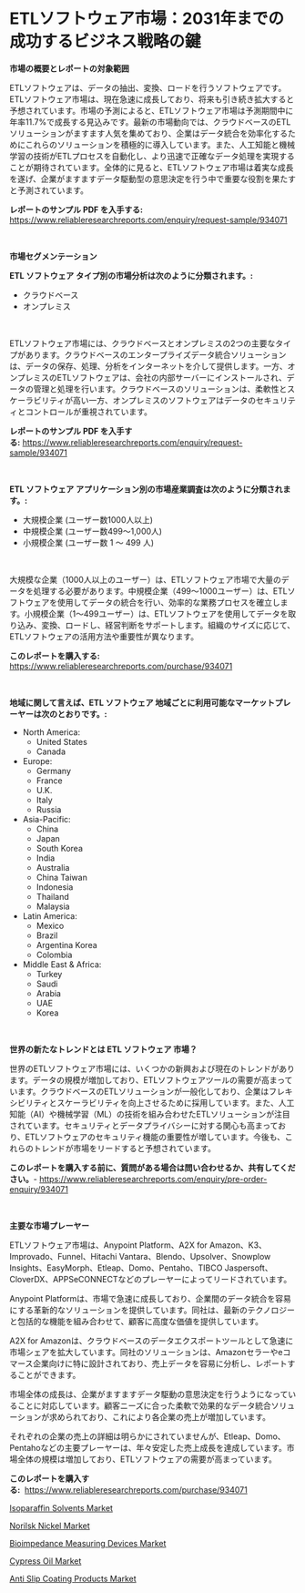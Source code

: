 <p><h1>ETLソフトウェア市場：2031年までの成功するビジネス戦略の鍵</h1></p><p><strong>市場の概要とレポートの対象範囲</strong></p>
<p><p>ETLソフトウェアは、データの抽出、変換、ロードを行うソフトウェアです。ETLソフトウェア市場は、現在急速に成長しており、将来も引き続き拡大すると予想されています。市場の予測によると、ETLソフトウェア市場は予測期間中に年率11.7%で成長する見込みです。最新の市場動向では、クラウドベースのETLソリューションがますます人気を集めており、企業はデータ統合を効率化するためにこれらのソリューションを積極的に導入しています。また、人工知能と機械学習の技術がETLプロセスを自動化し、より迅速で正確なデータ処理を実現することが期待されています。全体的に見ると、ETLソフトウェア市場は着実な成長を遂げ、企業がますますデータ駆動型の意思決定を行う中で重要な役割を果たすと予測されています。</p></p>
<p><strong>レポートのサンプル PDF を入手する:</strong> <a href="https://www.reliableresearchreports.com/enquiry/request-sample/934071">https://www.reliableresearchreports.com/enquiry/request-sample/934071</a></p>
<p>&nbsp;</p>
<p><strong>市場セグメンテーション</strong></p>
<p><strong>ETL ソフトウェア タイプ別の市場分析は次のように分類されます。:</strong></p>
<p><ul><li>クラウドベース</li><li>オンプレミス</li></ul></p>
<p>&nbsp;</p>
<p><p>ETLソフトウェア市場には、クラウドベースとオンプレミスの2つの主要なタイプがあります。クラウドベースのエンタープライズデータ統合ソリューションは、データの保存、処理、分析をインターネットを介して提供します。一方、オンプレミスのETLソフトウェアは、会社の内部サーバーにインストールされ、データの管理と処理を行います。クラウドベースのソリューションは、柔軟性とスケーラビリティが高い一方、オンプレミスのソフトウェアはデータのセキュリティとコントロールが重視されています。</p></p>
<p><strong>レポートのサンプル PDF を入手する:</strong>&nbsp;<a href="https://www.reliableresearchreports.com/enquiry/request-sample/934071">https://www.reliableresearchreports.com/enquiry/request-sample/934071</a></p>
<p>&nbsp;</p>
<p><strong> ETL ソフトウェア アプリケーション別の市場産業調査は次のように分類されます。:</strong></p>
<p><ul><li>大規模企業 (ユーザー数1000人以上)</li><li>中規模企業 (ユーザー数499～1,000人)</li><li>小規模企業 (ユーザー数 1 ～ 499 人)</li></ul></p>
<p>&nbsp;</p>
<p><p>大規模な企業（1000人以上のユーザー）は、ETLソフトウェア市場で大量のデータを処理する必要があります。中規模企業（499〜1000ユーザー）は、ETLソフトウェアを使用してデータの統合を行い、効率的な業務プロセスを確立します。小規模企業（1〜499ユーザー）は、ETLソフトウェアを使用してデータを取り込み、変換、ロードし、経営判断をサポートします。組織のサイズに応じて、ETLソフトウェアの活用方法や重要性が異なります。</p></p>
<p><strong>このレポートを購入する:</strong>&nbsp; <a href="https://www.reliableresearchreports.com/purchase/934071">https://www.reliableresearchreports.com/purchase/934071</a></p>
<p>&nbsp;</p>
<p><strong>地域に関して言えば、ETL ソフトウェア 地域ごとに利用可能なマーケットプレーヤーは次のとおりです。:</strong></p>
<p><ul>
    <li>
        North America:
        <ul>
            <li>United States</li>
            <li>Canada</li>
        </ul>
    </li>
    <li>
        Europe:
        <ul>
            <li>Germany</li>
            <li>France</li>
            <li>U.K.</li>
            <li>Italy</li>
            <li>Russia</li>
        </ul>
    </li>
    <li>
        Asia-Pacific:
        <ul>
            <li>China</li>
            <li>Japan</li>
            <li>South Korea</li>
            <li>India</li>
            <li>Australia</li>
            <li>China Taiwan</li>
            <li>Indonesia</li>
            <li>Thailand</li>
            <li>Malaysia</li>
        </ul>
    </li>
    <li>
        Latin America:
        <ul>
            <li>Mexico</li>
            <li>Brazil</li>
            <li>Argentina Korea</li>
            <li>Colombia</li>
        </ul>
    </li>
    <li>
        Middle East & Africa:
        <ul>
            <li>Turkey</li>
            <li>Saudi</li>
            <li>Arabia</li>
            <li>UAE</li>
            <li>Korea</li>
        </ul>
    </li>
    </ul></p>
<p>&nbsp;</p>
<p><strong>世界の新たなトレンドとは ETL ソフトウェア 市場？</strong></p>
<p><p>世界のETLソフトウェア市場には、いくつかの新興および現在のトレンドがあります。データの規模が増加しており、ETLソフトウェアツールの需要が高まっています。クラウドベースのETLソリューションが一般化しており、企業はフレキシビリティとスケーラビリティを向上させるために採用しています。また、人工知能（AI）や機械学習（ML）の技術を組み合わせたETLソリューションが注目されています。セキュリティとデータプライバシーに対する関心も高まっており、ETLソフトウェアのセキュリティ機能の重要性が増しています。今後も、これらのトレンドが市場をリードすると予想されています。</p></p>
<p><strong>このレポートを購入する前に、質問がある場合は問い合わせるか、共有してください。</strong>- <a href="https://www.reliableresearchreports.com/enquiry/pre-order-enquiry/934071">https://www.reliableresearchreports.com/enquiry/pre-order-enquiry/934071</a></p>
<p>&nbsp;</p>
<p><strong>主要な市場プレーヤー</strong></p>
<p><p>ETLソフトウェア市場は、Anypoint Platform、A2X for Amazon、K3、Improvado、Funnel、Hitachi Vantara、Blendo、Upsolver、Snowplow Insights、EasyMorph、Etleap、Domo、Pentaho、TIBCO Jaspersoft、CloverDX、APPSeCONNECTなどのプレーヤーによってリードされています。</p><p>Anypoint Platformは、市場で急速に成長しており、企業間のデータ統合を容易にする革新的なソリューションを提供しています。同社は、最新のテクノロジーと包括的な機能を組み合わせて、顧客に高度な価値を提供しています。</p><p>A2X for Amazonは、クラウドベースのデータエクスポートツールとして急速に市場シェアを拡大しています。同社のソリューションは、Amazonセラーやeコマース企業向けに特に設計されており、売上データを容易に分析し、レポートすることができます。</p><p>市場全体の成長は、企業がますますデータ駆動の意思決定を行うようになっていることに対応しています。顧客ニーズに合った柔軟で効果的なデータ統合ソリューションが求められており、これにより各企業の売上が増加しています。</p><p>それぞれの企業の売上の詳細は明らかにされていませんが、Etleap、Domo、Pentahoなどの主要プレーヤーは、年々安定した売上成長を達成しています。市場全体の規模は増加しており、ETLソフトウェアの需要が高まっています。</p></p>
<p><strong>このレポートを購入する:</strong>&nbsp;&nbsp;<a href="https://www.reliableresearchreports.com/purchase/934071">https://www.reliableresearchreports.com/purchase/934071</a></p>
<p><p><a href="https://view.publitas.com/reportprime-1/isoparaffin-solvents-market-furnish-information-about-market-size-market-share-market-dynamics-and-projections-spanning-from-2024-to-2031/">Isoparaffin Solvents Market</a></p><p><a href="https://github.com/pjcfca/Market-Research-Report-List-1/blob/main/norilsk-nickel-market.md">Norilsk Nickel Market</a></p><p><a href="https://funky-papaya-cf4.notion.site/Bioimpedance-Measuring-Devices-Market-Size-and-Growth-Market-Segmentation-Regional-and-Country-Bre-270dc121fdf1468f85b1c5a3a1dc521b">Bioimpedance Measuring Devices Market</a></p><p><a href="https://github.com/wusalecollins540tpqoz/Market-Research-Report-List-1/blob/main/cypress-oil-market.md">Cypress Oil Market</a></p><p><a href="https://picayune-night-cbd.notion.site/Anti-Slip-Coating-Products-Market-Dynamics-2024-2031-Also-about-Its-Market-Trends-Projections-and-9a853091427144c2ac3308c94c562b3c">Anti Slip Coating Products Market</a></p></p>